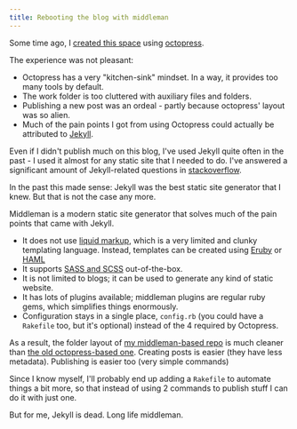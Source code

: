 ```yaml
---
title: Rebooting the blog with middleman
---
```


Some time ago, I [created this space](/blog/2012/03/06/starting-the-blog-with-octopress/) using [octopress](http://octopress.org/).

The experience was not pleasant:

<!-- MORE -->

* Octopress has a very "kitchen-sink" mindset. In a way, it provides too many tools by default.
* The work folder is too cluttered with auxiliary files and folders.
* Publishing a new post was an ordeal - partly because octopress' layout was so alien.
* Much of the pain points I got from using Octopress could actually be attributed to [Jekyll](http://jekyllrb.com/).

Even if I didn't publish much on this blog, I've used Jekyll quite often in the past - I used it almost for any static site that I needed to do. I've answered a significant amount of Jekyll-related questions in [stackoverflow](http://stackoverflow.com).

In the past this made sense: Jekyll was the best static site generator that I knew. But that is not the case any more.

Middleman is a modern static site generator that solves much of the pain points that came with Jekyll.

* It does not use [liquid markup](http://liquidmarkup.org/), which is a very limited and clunky templating language. Instead, templates can be created using [Eruby](http://en.wikipedia.org/wiki/ERuby)
  or [HAML](http://haml.info/)
* It supports [SASS and SCSS](http://sass-lang.com/) out-of-the-box.
* It is not limited to blogs; it can be used to generate any kind of static website.
* It has lots of plugins available; middleman plugins are regular ruby gems, which simplifies things enormously.
* Configuration stays in a single place, `config.rb` (you could have a `Rakefile` too, but it's optional) instead of the 4 required by Octopress.

As a result, the folder layout of [my middleman-based repo](https://github.com/kikito/kiki.to/tree/source) is much cleaner than [the old octopress-based one](https://github.com/kikito/old-blog/tree/source).
Creating posts is easier (they have less metadata). Publishing is easier too (very simple commands)

Since I know myself, I'll probably end up adding a `Rakefile` to automate things a bit more, so that instead of using 2 commands to publish stuff I can do it with just one.

But for me, Jekyll is dead. Long life middleman.
